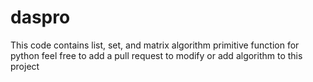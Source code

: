 # daspro
This code contains list, set, and matrix algorithm primitive function for python
feel free to add a pull request to modify or add algorithm to this project

